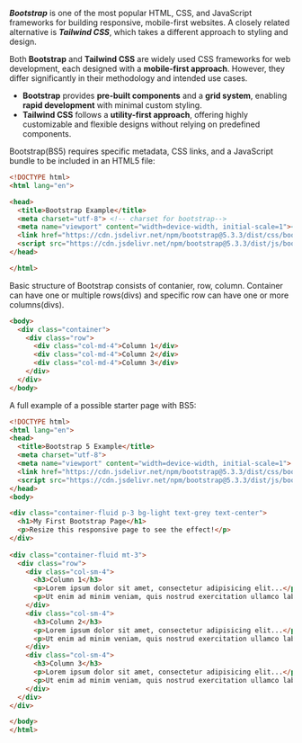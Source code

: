 ***Bootstrap*** is one of the most popular HTML, CSS, and JavaScript frameworks for building responsive, mobile-first websites. A closely related alternative is ***Tailwind CSS***, which takes a different approach to styling and design.  

Both **Bootstrap** and **Tailwind CSS** are widely used CSS frameworks for web development, each designed with a **mobile-first approach**. However, they differ significantly in their methodology and intended use cases.  

- **Bootstrap** provides **pre-built components** and a **grid system**, enabling **rapid development** with minimal custom styling.  
- **Tailwind CSS** follows a **utility-first approach**, offering highly customizable and flexible designs without relying on predefined components.  

Bootstrap(BS5) requires specific metadata, CSS links, and a JavaScript bundle to be included in an HTML5 file:  

```html
<!DOCTYPE html>
<html lang="en">

<head>
  <title>Bootstrap Example</title>
  <meta charset="utf-8"> <!-- charset for bootstrap-->
  <meta name="viewport" content="width=device-width, initial-scale=1"><!-- scaling for bootstrap-->
  <link href="https://cdn.jsdelivr.net/npm/bootstrap@5.3.3/dist/css/bootstrap.min.css" rel="stylesheet"> <!-- styling for bootstrap-->
  <script src="https://cdn.jsdelivr.net/npm/bootstrap@5.3.3/dist/js/bootstrap.bundle.min.js"></script> <!-- bundle JS script for bootstrap-->
</head>

</html>
```
Basic structure of Bootstrap consists of contanier, row, column. 
Container can have one or multiple rows(divs) and specific row can have one or more columns(divs). 

```html
<body>
  <div class="container">
    <div class="row">
      <div class="col-md-4">Column 1</div>
      <div class="col-md-4">Column 2</div>
      <div class="col-md-4">Column 3</div>
    </div>
  </div>
</body>
```
A full example of a possible starter page with BS5:
```html
<!DOCTYPE html>
<html lang="en">
<head>
  <title>Bootstrap 5 Example</title>
  <meta charset="utf-8">
  <meta name="viewport" content="width=device-width, initial-scale=1">
  <link href="https://cdn.jsdelivr.net/npm/bootstrap@5.3.3/dist/css/bootstrap.min.css" rel="stylesheet">
  <script src="https://cdn.jsdelivr.net/npm/bootstrap@5.3.3/dist/js/bootstrap.bundle.min.js"></script>
</head>
<body>

<div class="container-fluid p-3 bg-light text-grey text-center">
  <h1>My First Bootstrap Page</h1>
  <p>Resize this responsive page to see the effect!</p> 
</div>
  
<div class="container-fluid mt-3">
  <div class="row">
    <div class="col-sm-4">
      <h3>Column 1</h3>
      <p>Lorem ipsum dolor sit amet, consectetur adipisicing elit...</p>
      <p>Ut enim ad minim veniam, quis nostrud exercitation ullamco laboris...</p>
    </div>
    <div class="col-sm-4">
      <h3>Column 2</h3>
      <p>Lorem ipsum dolor sit amet, consectetur adipisicing elit...</p>
      <p>Ut enim ad minim veniam, quis nostrud exercitation ullamco laboris...</p>
    </div>
    <div class="col-sm-4">
      <h3>Column 3</h3>        
      <p>Lorem ipsum dolor sit amet, consectetur adipisicing elit...</p>
      <p>Ut enim ad minim veniam, quis nostrud exercitation ullamco laboris...</p>
    </div>
  </div>
</div>

</body>
</html>

```
